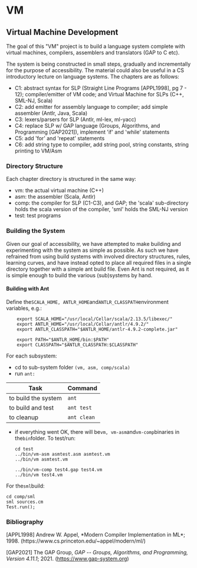 # VM

<h2>Virtual Machine Development</h2>

The goal of this "VM" project is to build a language system complete
with virtual machines, compilers, assemblers and translators
(GAP to C etc).

The system is being constructed in small steps, gradually and
incrementally for the purpose of accessibility. The material
could also be useful in a CS introductory
lecture on language systems. The chapters are as follows:

* C1: abstract syntax for SLP (Straight Line Programs [APPL1998], pg 7 - 12);
  compiler/emitter of VM code; and Virtual Machine for SLPs (C++, SML-NJ, Scala)
* C2: add emitter for assembly language to compiler;
  add simple assembler (Antlr, Java, Scala)
* C3: lexers/parsers for SLP (Antlr, ml-lex, ml-yacc)
* C4: replace SLP w/ GAP language (Groups, Algorithms, and Programming [GAP2021]),
  implement 'if' and 'while' statements
* C5: add 'for' and 'repeat' statements
* C6: add string type to compiler, add string pool, string constants, string printing to VM/Asm

<h3>Directory Structure</h3>

Each chapter directory is structured in the same way:

* vm: the actual virtual machine (C++)
* asm: the assembler (Scala, Antlr)
* comp: the compiler for SLP (C1-C3), and GAP; the 'scala'
  sub-directory holds the scala version of the compiler, 'sml'
  holds the SML-NJ version
* test: test programs

<h3>Building the System</h3>

Given our goal of accessibility, we have attempted to make building
and experimenting with the system as simple as possible. As
such we have refrained from using build systems with involved
directory structures, rules, learning curves, and have instead opted
to place all required files in a single directory together with a
simple ant build file. Even Ant is not required, as it is
simple enough to build the various (sub)systems by hand.

<h4>Building with Ant</h4>

Define the`SCALA_HOME, ANTLR_HOME`and`ANTLR_CLASSPATH`environment variables, e.g.:

        export SCALA_HOME="/usr/local/Cellar/scala/2.13.5/libexec/"
        export ANTLR_HOME="/usr/local/Cellar/antlr/4.9.2/"
        export ANTLR_CLASSPATH="$ANTLR_HOME/antlr-4.9.2-complete.jar"
        
        export PATH="$ANTLR_HOME/bin:$PATH"
        export CLASSPATH="$ANTLR_CLASSPATH:$CLASSPATH"

For each subsystem:

* cd to sub-system folder `(vm, asm, comp/scala)`
* run `ant:`

Task | Command
------------ | -------------
to build the system | `ant`
to build and test   | `ant test`
to cleanup          | `ant clean`

* if everything went OK, there will be`vm, vm-asm`and`vm-comp`binaries in
  the`bin`folder. To test/run:
  
      cd test
      ../bin/vm-asm asmtest.asm asmtest.vm
      ../bin/vm asmtest.vm
      
      ../bin/vm-comp test4.gap test4.vm
      ../bin/vm test4.vm


For the`sml`build:

    cd comp/sml
    sml sources.cm
    Test.run();


<h3>Bibliography</h3>
[APPL1998]
Andrew W. Appel, *Modern Compiler Implementation in ML*; 1998.
(https://www.cs.princeton.edu/~appel/modern/ml/)

[GAP2021]
The GAP Group, *GAP -- Groups, Algorithms, and Programming, Version 4.11.1*; 2021.
(https://www.gap-system.org)



